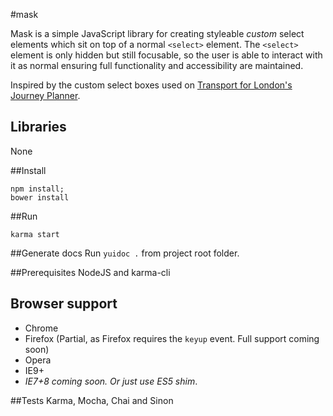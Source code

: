 #mask

Mask is a simple JavaScript library for creating styleable *custom* select elements which sit on top of a normal `<select>` element. The `<select>` element is only hidden but still focusable, so the user is able to interact with it as normal ensuring full functionality and accessibility are maintained.

Inspired by the custom select boxes used on [Transport for London's Journey Planner](http://www.tfl.gov.uk/plan-a-journey/).

## Libraries
None


##Install

```
npm install;
bower install
```

##Run
```
karma start
```

##Generate docs
Run `yuidoc .` from project root folder.

##Prerequisites
NodeJS and karma-cli

## Browser support

* Chrome 
* Firefox (Partial, as Firefox requires the `keyup` event. Full support coming soon)
* Opera
* IE9+
* *IE7+8 coming soon. Or just use ES5 shim*.

##Tests
Karma, Mocha, Chai and Sinon